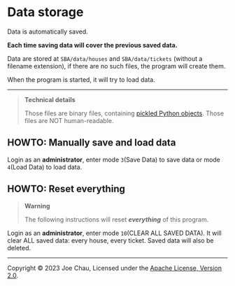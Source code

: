 # Data storage

Data is automatically saved.

**Each time saving data will cover the previous saved data.**

Data are stored at `SBA/data/houses` and `SBA/data/tickets` (without a filename extension), 
if there are no such files, the program will create them.

When the program is started, it will try to load data.

---
> **Technical details**
> 
> Those files are binary files, containing 
> <a href="https://docs.python.org/3/library/pickle.html" action="_blank">pickled Python objects</a>.
> Those files are NOT human-readable.


## HOWTO: Manually save and load data
Login as an **administrator**, enter mode `3`(Save Data) to save data or 
mode `4`(Load Data) to load data.


## HOWTO: Reset everything
<!--This is GitHub's warning format-->
> **Warning**
> 
> The following instructions will reset ***everything*** of this program.

Login as an **administrator**, enter mode `10`(CLEAR ALL SAVED DATA).
It will clear ALL saved data: every house, every ticket. 
Saved data will also be deleted.


---

Copyright © 2023 Joe Chau, Licensed under the 
<a href="https://www.apache.org/licenses/LICENSE-2.0" target="_blank">Apache License, Version 2.0</a>.
